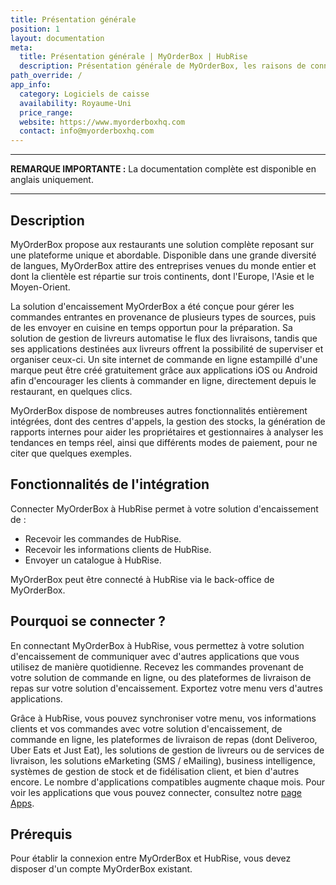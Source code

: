```yaml
---
title: Présentation générale
position: 1
layout: documentation
meta:
  title: Présentation générale | MyOrderBox | HubRise
  description: Présentation générale de MyOrderBox, les raisons de connecter votre caisse à HubRise et les fonctionnalités de l'intégration avec HubRise.
path_override: /
app_info:
  category: Logiciels de caisse
  availability: Royaume-Uni
  price_range:
  website: https://www.myorderboxhq.com
  contact: info@myorderboxhq.com
---
```


---

**REMARQUE IMPORTANTE :** La documentation complète est disponible <Link to="/apps/myorderbox" addLocalePrefix={false}>en anglais uniquement</Link>.

---

## Description

MyOrderBox propose aux restaurants une solution complète reposant sur une plateforme unique et abordable. Disponible dans une grande diversité de langues, MyOrderBox attire des entreprises venues du monde entier et dont la clientèle est répartie sur trois continents, dont l'Europe, l'Asie et le Moyen-Orient.

La solution d'encaissement MyOrderBox a été conçue pour gérer les commandes entrantes en provenance de plusieurs types de sources, puis de les envoyer en cuisine en temps opportun pour la préparation. Sa solution de gestion de livreurs automatise le flux des livraisons, tandis que ses applications destinées aux livreurs offrent la possibilité de superviser et organiser ceux-ci. Un site internet de commande en ligne estampillé d'une marque peut être créé gratuitement grâce aux applications iOS ou Android afin d'encourager les clients à commander en ligne, directement depuis le restaurant, en quelques clics.

MyOrderBox dispose de nombreuses autres fonctionnalités entièrement intégrées, dont des centres d'appels, la gestion des stocks, la génération de rapports internes pour aider les propriétaires et gestionnaires à analyser les tendances en temps réel, ainsi que différents modes de paiement, pour ne citer que quelques exemples.

## Fonctionnalités de l'intégration

Connecter MyOrderBox à HubRise permet à votre solution d'encaissement de :

- Recevoir les commandes de HubRise.
- Recevoir les informations clients de HubRise.
- Envoyer un catalogue à HubRise.

MyOrderBox peut être connecté à HubRise via le back-office de MyOrderBox.

## Pourquoi se connecter ?

En connectant MyOrderBox à HubRise, vous permettez à votre solution d'encaissement de communiquer avec d'autres applications que vous utilisez de manière quotidienne. Recevez les commandes provenant de votre solution de commande en ligne, ou des plateformes de livraison de repas sur votre solution d'encaissement. Exportez votre menu vers d'autres applications.

Grâce à HubRise, vous pouvez synchroniser votre menu, vos informations clients et vos commandes avec votre solution d'encaissement, de commande en ligne, les plateformes de livraison de repas (dont Deliveroo, Uber Eats et Just Eat), les solutions de gestion de livreurs ou de services de livraison, les solutions eMarketing (SMS / eMailing), business intelligence, systèmes de gestion de stock et de fidélisation client, et bien d'autres encore. Le nombre d'applications compatibles augmente chaque mois. Pour voir les applications que vous pouvez connecter, consultez notre [page Apps](/apps).

## Prérequis

Pour établir la connexion entre MyOrderBox et HubRise, vous devez disposer d'un compte MyOrderBox existant.

